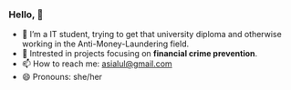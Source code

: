 ### Hello, 👋

- 🔭 I’m a IT student, trying to get that university diploma and otherwise working in the Anti-Money-Laundering field.
- 👯 Intrested in projects focusing on **financial crime prevention**.
- 📫 How to reach me: asialul@gmail.com
- 😄 Pronouns: she/her

